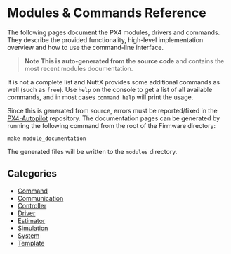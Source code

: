 
# Modules & Commands Reference
The following pages document the PX4 modules, drivers and commands. They describe the provided functionality, high-level implementation overview and how to use the command-line interface.

> **Note** **This is auto-generated from the source code** and contains the most recent modules documentation.

It is not a complete list and NuttX provides some additional commands as well (such as `free`). Use `help` on the console to get a list of all available commands, and in most cases `command help` will print the usage.

Since this is generated from source, errors must be reported/fixed in the [PX4-Autopilot](https://github.com/PX4/PX4-Autopilot) repository. The documentation pages can be generated by running the following command from the root of the Firmware directory:
```
make module_documentation
```
The generated files will be written to the `modules` directory.

## Categories
- [Command](modules_command.md)
- [Communication](modules_communication.md)
- [Controller](modules_controller.md)
- [Driver](modules_driver.md)
- [Estimator](modules_estimator.md)
- [Simulation](modules_simulation.md)
- [System](modules_system.md)
- [Template](modules_template.md)
